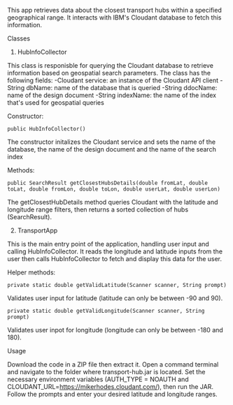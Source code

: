 This app retrieves data about the closest transport hubs within a specified geographical range. It interacts with IBM's Cloudant database to fetch this information.

Classes

1. HubInfoCollector

This class is responisble for querying the Cloudant database to retrieve information based on geospatial search parameters.
The class has the following fields:
-Cloudant service: an instance of the Cloudant API client
-String dbName: name of the database that is queried
-String ddocName: name of the design document
-String indexName: the name of the index that's used for geospatial queries

Constructor:
```
public HubInfoCollector()
```
The constructor initalizes the Cloudant service and sets the name of the database, the name of the design document and the name of the search index

Methods:
```
public SearchResult getClosestHubsDetails(double fromLat, double toLat, double fromLon, double toLon, double userLat, double userLon)
```
The getClosestHubDetails method queries Cloudant with the latitude and longitude range filters, then returns a sorted collection of hubs (SearchResult).

2. TransportApp


This is the main entry point of the application, handling user input and calling HubInfoCollector. It reads the longitude and latitude inputs from the user then calls HubInfoCollector to fetch and display this data for the user.

Helper methods:
```
private static double getValidLatitude(Scanner scanner, String prompt)
```
Validates user input for latitude (latitude can only be between -90 and 90).
```
private static double getValidLongitude(Scanner scanner, String prompt)
```
Validates user inpot for longitude (longitude can only be between -180 and 180).

Usage

Download the code in a ZIP file then extract it.
Open a command terminal and navigate to the folder where transport-hub.jar is located. Set the necessary environment variables (AUTH_TYPE = NOAUTH and CLOUDANT_URL=https://mikerhodes.cloudant.com/), then run the JAR.
Follow the prompts and enter your desired latitude and longitude ranges.



